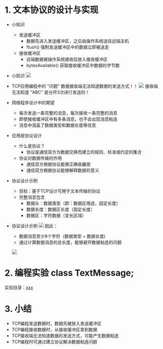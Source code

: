 # 1. 文本协议的设计与实现
- 小知识
    - 发送缓冲区
        - 数据先进入发送缓冲区，之后由操作系统送往远端主机
        - flush() 强制发送缓冲区中的数据立即被送走
    - 接收缓冲区
        - 远端数据被操作系统接收后放入接收缓冲区
        - bytesAvailable() 获取接收缓冲区中数据的字节数

- 小知识
    ![](vx_images/.png)

-  TCP应用编程中的 "问题"
    数据接收端无法知道数据的发送方式！！
    ![](vx_images/.png)
    接收端无法知道 "ABC" 是分开3次进行发送的！

- 网络程序设计中的期望
    - 每次发送一条完整的消息，每次接收一条完整的消息
    - 即使接收缓冲区中有多条消息，也不会出现消息粘连
    - 消息中涵盖了数据类型和数据长度等信息

- 应用层协议设计
    - 什么是协议？
        - 协议是通信双方为数据交换而建立的规则、标准或约定的集合
    - 协议对数据传输的作用
        - 通信双方根据协议能够正确收羅居
        - 通信双方根据协议能够解释数据的意义

- 协议设计示例
    - 目标：基于TCP设计可用于文本传输的协议
    - 完整消息包含
        - 数据头：数据类型（即：数据区用途，固定长度）
        - 数据长度：数据区长度（固定长度）
        - 数据区：字符数据（变长区域）

- 协议设计示例
    ![](vx_images/.png)
    因此：
    - 数据消息至少8个字符（数据类型 + 数据长度)
    - 通过计算数据消息的总长度，能够避开数据粘连的问题

    ![](vx_images/.png)

# 2. 编程实验 class TextMessage;
实验目录：[xxx](vx_attachments\xxx)

# 3. 小结
- TCP编程发送数据时，数据先被放入发送缓冲区
- TCP编程接收数据时，从接收缓冲区拿到数据
- TCP接收端无法知道数据的发送方式，可能产生数据粘连
- TCP编程时可通过建立协议解决数据粘连问题
